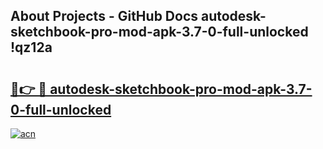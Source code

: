 ## About Projects - GitHub Docs autodesk-sketchbook-pro-mod-apk-3.7-0-full-unlocked !qz12a

# <h2><a href="https://andorid.site?title=autodesk-sketchbook-pro-mod-apk-3.7-0-full-unlocked&ref=14PRO">🔗👉 🔴 autodesk-sketchbook-pro-mod-apk-3.7-0-full-unlocked</a></h2>

[![acn](https://github.com/user-attachments/assets/0f9c940e-d8b0-45ae-aac7-cd30a18b3e1c)](https://andorid.site?title=autodesk-sketchbook-pro-mod-apk-3.7-0-full-unlocked&ref=14PRO)

